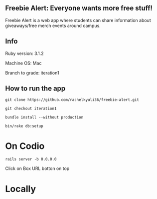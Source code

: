 ## Freebie Alert: Everyone wants more free stuff!
Freebie Alert is a web app where students can share information about giveaways/free merch events around campus. 


## Info
Ruby version: 3.1.2

Machine OS: Mac

Branch to grade: iteration1

## How to run the app
`git clone https://github.com/rachelkyuli36/freebie-alert.git`

`git checkout iteration1`

`bundle install --without production`

`bin/rake db:setup`

# On Codio

`rails server -b 0.0.0.0`

Click on Box URL botton on top

# Locally

